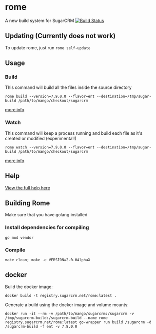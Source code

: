 # rome
A new build system for SugarCRM [![Build Status](https://travis-ci.org/jwhitcraft/rome.svg?branch=master)](https://travis-ci.org/jwhitcraft/rome)

## Updating (Currently does not work)
To update rome, just run `rome self-update`

## Usage

### Build
This command will build all the files inside the source directory

`rome build --version=7.9.0.0 --flavor=ent --destination=/tmp/sugar-build /path/to/mango/checkout/sugarcrm`


[more info](docs/rome_build.md)

### Watch
This command will keep a process running and build each file as it's created or modified (experimental!)

`rome watch --version=7.9.0.0 --flavor=ent --destination=/tmp/sugar-build /path/to/mango/checkout/sugarcrm`

[more info](docs/rome_watch.md)

## Help

[View the full help here](docs/rome.md)

## Building Rome
Make sure that you have golang installed

### Install dependencies for compiling
`go mod vendor`

### Compile
`make clean; make -e VERSION=2.0.0AlphaX`

## docker
Build the docker image:
```
docker build -t registry.sugarcrm.net/rome:latest .
```

Generate a build using the docker image and volume mounts:
```
docker run -it --rm -v /path/to/mango/sugarcrm:/sugarcrm -v /tmp/sugarcrm-build:/sugarcrm-build --name rome registry.sugarcrm.net/rome:latest go-wrapper run build /sugarcrm -d /sugarcrm-build -f ent -v 7.8.0.0
```
